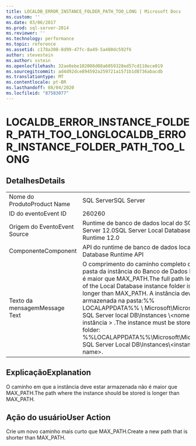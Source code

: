 ```yaml
---
title: LOCALDB_ERROR_INSTANCE_FOLDER_PATH_TOO_LONG | Microsoft Docs
ms.custom: ''
ms.date: 03/06/2017
ms.prod: sql-server-2014
ms.reviewer: ''
ms.technology: performance
ms.topic: reference
ms.assetid: c178a308-8d99-47fc-8a49-5a480dc592f6
author: stevestein
ms.author: sstein
ms.openlocfilehash: 32ae8ebe102008d08a6059328ed57cd118ece019
ms.sourcegitcommit: ad4d92dce894592a259721a1571b1d8736abacdb
ms.translationtype: MT
ms.contentlocale: pt-BR
ms.lasthandoff: 08/04/2020
ms.locfileid: "87583077"
---
```

# <a name="localdb_error_instance_folder_path_too_long"></a><span data-ttu-id="a3336-102">LOCALDB_ERROR_INSTANCE_FOLDER_PATH_TOO_LONG</span><span class="sxs-lookup"><span data-stu-id="a3336-102">LOCALDB_ERROR_INSTANCE_FOLDER_PATH_TOO_LONG</span></span>
    
## <a name="details"></a><span data-ttu-id="a3336-103">Detalhes</span><span class="sxs-lookup"><span data-stu-id="a3336-103">Details</span></span>  
  
|||  
|-|-|  
|<span data-ttu-id="a3336-104">Nome do Produto</span><span class="sxs-lookup"><span data-stu-id="a3336-104">Product Name</span></span>|<span data-ttu-id="a3336-105">SQL Server</span><span class="sxs-lookup"><span data-stu-id="a3336-105">SQL Server</span></span>|  
|<span data-ttu-id="a3336-106">ID do evento</span><span class="sxs-lookup"><span data-stu-id="a3336-106">Event ID</span></span>|<span data-ttu-id="a3336-107">260</span><span class="sxs-lookup"><span data-stu-id="a3336-107">260</span></span>|  
|<span data-ttu-id="a3336-108">Origem do Evento</span><span class="sxs-lookup"><span data-stu-id="a3336-108">Event Source</span></span>|<span data-ttu-id="a3336-109">Runtime de banco de dados local do SQL Server 12.0</span><span class="sxs-lookup"><span data-stu-id="a3336-109">SQL Server Local Database Runtime 12.0</span></span>|  
|<span data-ttu-id="a3336-110">Componente</span><span class="sxs-lookup"><span data-stu-id="a3336-110">Component</span></span>|<span data-ttu-id="a3336-111">API do runtime de banco de dados local</span><span class="sxs-lookup"><span data-stu-id="a3336-111">Local Database Runtime API</span></span>|  
|<span data-ttu-id="a3336-112">Texto da mensagem</span><span class="sxs-lookup"><span data-stu-id="a3336-112">Message Text</span></span>|<span data-ttu-id="a3336-113">O comprimento do caminho completo da pasta da instância do Banco de Dados Local é maior que MAX_PATH.</span><span class="sxs-lookup"><span data-stu-id="a3336-113">The full path length of the Local Database instance folder is longer than MAX_PATH.</span></span> <span data-ttu-id="a3336-114">A instância deve ser armazenada na pasta:%% LOCALAPPDATA%% \ Microsoft\Microsoft SQL Server local DB\Instances \\<nome da instância \> .</span><span class="sxs-lookup"><span data-stu-id="a3336-114">The instance must be stored in folder: %%LOCALAPPDATA%%\Microsoft\Microsoft SQL Server Local DB\Instances\\<instance name\>.</span></span>|  
  
## <a name="explanation"></a><span data-ttu-id="a3336-115">Explicação</span><span class="sxs-lookup"><span data-stu-id="a3336-115">Explanation</span></span>  
 <span data-ttu-id="a3336-116">O caminho em que a instância deve estar armazenada não é maior que MAX_PATH.</span><span class="sxs-lookup"><span data-stu-id="a3336-116">The path where the instance should be stored is longer than MAX_PATH.</span></span>  
  
## <a name="user-action"></a><span data-ttu-id="a3336-117">Ação do usuário</span><span class="sxs-lookup"><span data-stu-id="a3336-117">User Action</span></span>  
 <span data-ttu-id="a3336-118">Crie um novo caminho mais curto que MAX_PATH.</span><span class="sxs-lookup"><span data-stu-id="a3336-118">Create a new path that is shorter than MAX_PATH.</span></span>  
  
  
